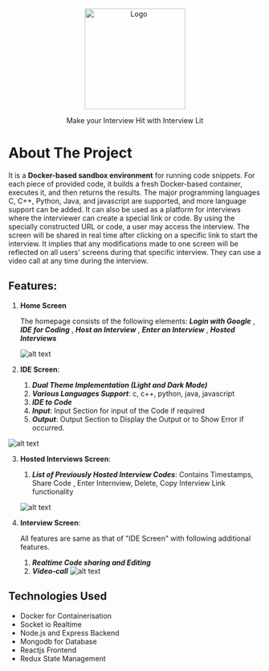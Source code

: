 

<br />
<p align="center">
  <a href="https://github.com/rohitsigar/Interview-Lit">
    <img src="https://res.cloudinary.com/https-mykart1-herokuapp-com/image/upload/v1659032990/RCE/InterviewLit_1_ktxjeq.png" alt="Logo" width="200" height="200">
  </a>


  <p align="center">
    Make your Interview Hit with Interview Lit
  </p>




# About The Project
It is a **Docker-based sandbox environment** for running code snippets. For each piece of provided code, it builds a fresh Docker-based container, executes it, and then returns the results. The major programming languages C, C++, Python, Java, and javascript are supported, and more language support can be added.
It can also be used as a platform for interviews where the interviewer can create a special link or code. By using the specially constructed URL or code, a user may access the interview. The screen will be shared in real time after clicking on a specific link to start the interview. It implies that any modifications made to one screen will be reflected on all users' screens during that specific interview. They can use a video call at any time during the interview.



## Features:

1. **Home Screen**

      The homepage consists of the following elements:
     ***Login with Google***
     ,  ***IDE for Coding***
     , ***Host an Interview***
     , ***Enter an Interview***
     , ***Hosted Interviews***
    
    ![alt text](https://res.cloudinary.com/https-mykart1-herokuapp-com/image/upload/v1659030839/RCE/Screenshot_from_2022-07-28_23-15-20_dzj7tp.png )
    

2. **IDE Screen**:
    1. ***Dual Theme Implementation (Light and Dark Mode)***
    2. ***Various Languages Support***: c, c++, python, java, javascript
    3. ***IDE to Code***
    4.  ***Input***: Input Section for input of the Code if required
    5. ***Output***: Output Section to Display the Output or to Show Error if occurred.

![alt text](https://res.cloudinary.com/https-mykart1-herokuapp-com/image/upload/v1659031137/RCE/Screenshot_from_2022-07-28_23-27-36_pxeuet.png) 

3. **Hosted Interviews Screen**:

    1. ***List of Previously Hosted Interview Codes***: Contains Timestamps, Share Code , Enter Internview, Delete, Copy Interview Link functionality 

    ![alt text](https://res.cloudinary.com/https-mykart1-herokuapp-com/image/upload/v1659030824/RCE/Screenshot_from_2022-07-28_23-18-17_xnrwxa.png)

4. **Interview Screen**: 

	All features are same as that of "IDE Screen" with following additional features.
  
   1. ***Realtime Code sharing and Editing***
   2. ***Video-call***
![alt text](https://res.cloudinary.com/https-mykart1-herokuapp-com/image/upload/v1659032424/RCE/Untitled_1920_1080px_tgxy7a.png)



## Technologies Used
* Docker for Containerisation
* Socket io Realtime
* Node.js and Express Backend
* Mongodb for Database
* Reactjs Frontend
* Redux State Management








